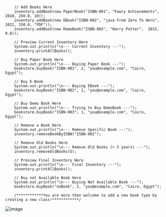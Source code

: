         // Add Books Here
        inventory.addBook(new PaperBook("ISBN-001", "Fawry Achievements",  2018, 250.0, 10));
        inventory.addBook(new EBook("ISBN-002", "java From Zero To Hero",  2022, 150.0, "PDF"));
        inventory.addBook(new DemoBook("ISBN-003", "Harry Potter",  2015, 0.0));

        // Preview Current Inventory Here
        System.out.println("\n--- Current Inventory ---");
        inventory.printAllBooks();

        // Buy Paper Book Here
        System.out.println("\n--- Buying Paper Book ---");
        bookstore.buyBook("ISBN-001", 2, "you@example.com", "Cairo, Egypt");

        // Buy E-Book
        System.out.println("\n--- Buying EBook ---");
        bookstore.buyBook("ISBN-002", 1, "you@example.com", "Cairo, Egypt");

        // Buy Demo Book Here
        System.out.println("\n--- Trying to Buy DemoBook ---");
        bookstore.buyBook("ISBN-003", 1, "you@example.com", "Cairo, Egypt");

        // Remove a Book Here
        System.out.println("\n--- Remove Specific Book ---");
        inventory.removeBookByISBN("ISBN-002");

        // Remove Old Books Here
        System.out.println("\n--- Remove Old Books (> 5 years) ---");
        inventory.removeOldBooks(5);

        // Preview Final Inventory Here
        System.out.println("\n--- Final Inventory ---");
        inventory.printAllBooks();

        // Buy not Available Book Here
        System.out.println("\n--- Buying Not Available Book ---");
        bookstore.buyBook("noBook", 2, "you@example.com", "Cairo, Egypt");

        /************You are more than welcome to add a new book type by creating a new class!************/
![image](https://github.com/user-attachments/assets/2d5c7ae9-fc32-4bd7-9c75-7f0c0590954f)
